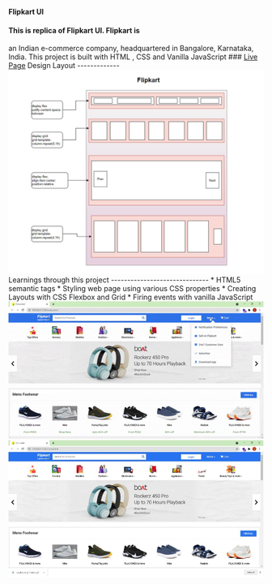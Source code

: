 **Flipkart UI**
#### This is replica of Flipkart UI. Flipkart is
an Indian e-commerce company, headquartered in Bangalore, Karnataka, India. This
project is built with HTML , CSS and Vanilla JavaScript ### [Live
Page](https://chandelsumeet.github.io/flipkart/) Design Layout -------------
![](./images/layout.png) Learnings through this project
------------------------------ * HTML5 semantic tags * Styling web page using
various CSS properties * Creating Layouts with CSS Flexbox and Grid * Firing
events with vanilla JavaScript ![](./images/flipkart.gif)
![](./images/preview.jpg)

